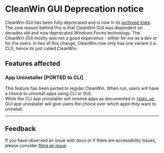 # CleanWin GUI Deprecation notice

CleanWin GUI has been fully deprecated and is now in its [archived state](https://github.com/pratyakshm/CleanWin/tree/archive).
The core reason behind this is that CleanWin GUI was dependent on decades old and now deprecated Windows Forms technology.
The CleanWin GUI mostly was not a good experience - either for me as a dev or for the users.
In lieu of this change, CleanWin now only has one variant (i.e. CLI), hence its just called CleanWin.

## Features affected  
### **App Uninstaller [PORTED to CLI]**  
This feature has been ported to regular CleanWin. When run, users will have a choice to uninstall apps using CLI or GUI.    
While the CLI app uninstaller will remove apps as documented in [`TASKS.md`](https://github.com/pratyakshm/CleanWin/blob/main/doc/TASKS.md), GUI app uninstaller will give users the choice over which apps they want to uninstall. 

***

## Feedback
If you have observed an issue with docs or if there are accessibility issues, please consider [filing an issue](https://github.com/pratyakshm/CleanWin/issues/new?assignees=pratyakshm&labels=Issue-Docs&template=doc_issue.yaml&title=Docs+issue%3A+).